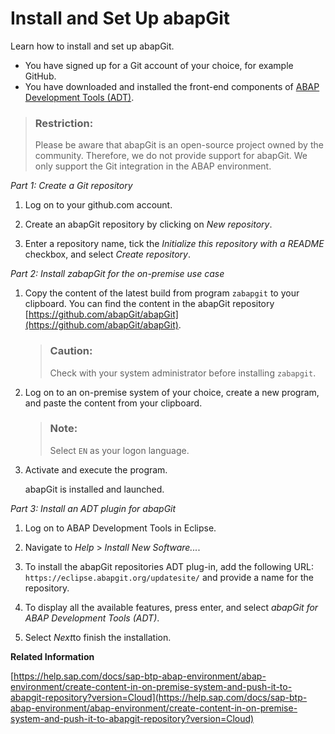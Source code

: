 <!-- loio2002380aeda84875a5fae4adc66b3fdb -->

# Install and Set Up abapGit

Learn how to install and set up abapGit.



-   You have signed up for a Git account of your choice, for example GitHub.
-   You have downloaded and installed the front-end components of [ABAP Development Tools \(ADT\)](https://tools.hana.ondemand.com/#abap).


> ### Restriction:  
> Please be aware that abapGit is an open-source project owned by the community. Therefore, we do not provide support for abapGit. We only support the Git integration in the ABAP environment.



*Part 1: Create a Git repository*

1.  Log on to your github.com account.

2.  Create an abapGit repository by clicking on *New repository*.
3.  Enter a repository name, tick the *Initialize this repository with a README* checkbox, and select *Create repository*.




*Part 2: Install zabapGit for the on-premise use case*

1.  Copy the content of the latest build from program `zabapgit` to your clipboard. You can find the content in the abapGit repository [https://github.com/abapGit/abapGit](https://github.com/abapGit/abapGit).

    > ### Caution:  
    > Check with your system administrator before installing `zabapgit`.

2.  Log on to an on-premise system of your choice, create a new program, and paste the content from your clipboard.

    > ### Note:  
    > Select `EN` as your logon language.

3.  Activate and execute the program.

    abapGit is installed and launched.




*Part 3: Install an ADT plugin for abapGit*

1.  Log on to ABAP Development Tools in Eclipse.

2.  Navigate to *Help* \> *Install New Software...*.

3.  To install the abapGit repositories ADT plug-in, add the following URL: `https://eclipse.abapgit.org/updatesite/` and provide a name for the repository.

4.  To display all the available features, press enter, and select *abapGit for ABAP Development Tools \(ADT\)*.

5.  Select *Next*to finish the installation.


**Related Information**  


[https://help.sap.com/docs/sap-btp-abap-environment/abap-environment/create-content-in-on-premise-system-and-push-it-to-abapgit-repository?version=Cloud](https://help.sap.com/docs/sap-btp-abap-environment/abap-environment/create-content-in-on-premise-system-and-push-it-to-abapgit-repository?version=Cloud)

